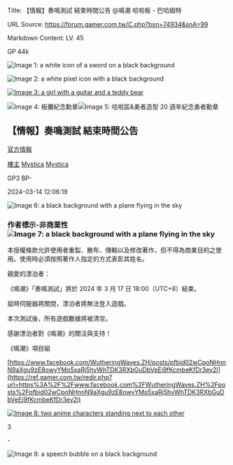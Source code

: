 Title: 【情報】奏鳴測試 結束時間公告 @鳴潮 哈啦板 - 巴哈姆特

URL Source: https://forum.gamer.com.tw/C.php?bsn=74934&snA=99

Markdown Content:
LV. 45

GP 44k

![Image 1: a white icon of a sword on a black background](https://i2.bahamut.com.tw/forum/icons/sword.png)

![Image 2: a white pixel icon with a black background](https://i2.bahamut.com.tw/forum/icons/human.png)

[![Image 3: a girl with a guitar and a teddy bear](https://avatar2.bahamut.com.tw/avataruserpic/m/y/mystica/mystica.png)](https://home.gamer.com.tw/Mystica)

![Image 4: 板攤紀念勳章](https://p2.bahamut.com.tw/HOME/honor/252.gif)![Image 5: 哈啦區&勇者造型 20 週年紀念勇者勳章](https://p2.bahamut.com.tw/HOME/honor/321.gif)

【情報】奏鳴測試 結束時間公告
---------------

[官方情報](https://forum.gamer.com.tw/B.php?bsn=74934&subbsn=4)

[樓主](https://forum.gamer.com.tw/Co.php?bsn=74934&sn=326&subbsn=4&bPage=0) [Mystica](https://home.gamer.com.tw/Mystica) [Mystica](https://home.gamer.com.tw/Mystica)

GP3 BP\-

2024-03-14 12:06:19

![Image 6: a black background with a plane flying in the sky](https://i2.bahamut.com.tw/forum/icons/cc-only.svg)

### 作者標示-非商業性![Image 7: a black background with a plane flying in the sky](https://i2.bahamut.com.tw/forum/icons/by-nc.svg)

本授權條款允許使用者重製、散布、傳輸以及修改著作，但不得為商業目的之使用。使用時必須按照著作人指定的方式表彰其姓名。

親愛的漂泊者：

《鳴潮》「奏鳴測試」將於 2024 年 3 月 17 日 18:00（UTC+8）結束。

屆時伺服器將關閉，漂泊者將無法登入遊戲。

本次測試後，所有遊戲數據將被清空。

感謝漂泊者對《鳴潮》的關注與支持！

《鳴潮》項目組

[https://www.facebook.com/WutheringWaves.ZH/posts/pfbid02wCpoNHnnN9aXgu9zE8owyYMo5xaRj5hyWhTDK3RXbGuDbVeEi9fKcmbeKfDr3ey2l](https://ref.gamer.com.tw/redir.php?url=https%3A%2F%2Fwww.facebook.com%2FWutheringWaves.ZH%2Fposts%2Fpfbid02wCpoNHnnN9aXgu9zE8owyYMo5xaRj5hyWhTDK3RXbGuDbVeEi9fKcmbeKfDr3ey2l)

[![Image 8: two anime characters standing next to each other](https://i.imgur.com/7ZDZRFp.jpg)](https://i.imgur.com/7ZDZRFp.jpg)

3

\-

![Image 9: a speech bubble on a black background](https://i2.bahamut.com.tw/icon/msg_regular.png)
